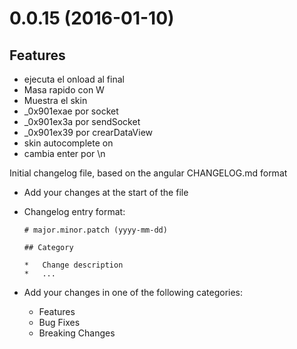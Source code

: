 # 0.0.15 (2016-01-10)

## Features

*	ejecuta el onload al final
*	Masa rapido con W
*	Muestra el skin
*	_0x901exae por socket
*	_0x901ex3a por sendSocket 
*	_0x901ex39 por crearDataView 
*   skin autocomplete on
*	cambia enter por \n

Initial changelog file, based on the angular CHANGELOG.md format

*   Add your changes at the start of the file
*   Changelog entry format:

        # major.minor.patch (yyyy-mm-dd)

        ## Category

        *   Change description
        *   ...

*   Add your changes in one of the following categories:

    *   Features
    *   Bug Fixes
    *   Breaking Changes
